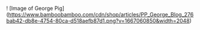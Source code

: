 # <h1>
! [Image of George Pig] (https://www.bamboobamboo.com/cdn/shop/articles/PP_George_Blog_276bab42-db8e-4754-80ca-d518aefb87d1.png?v=1667060850&width=2048)

